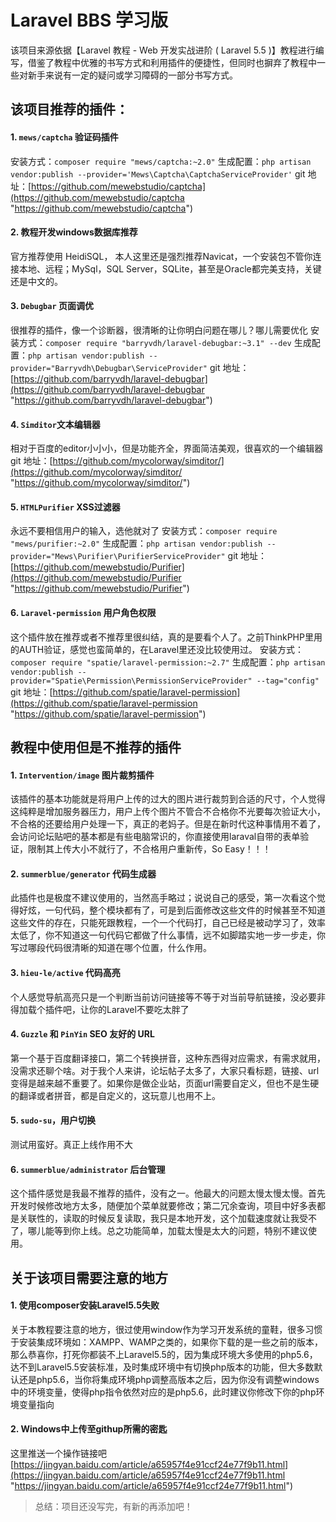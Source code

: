 # Laravel BBS 学习版
 该项目来源依据【Laravel 教程 - Web 开发实战进阶 ( Laravel 5.5 )】教程进行编写，借鉴了教程中优雅的书写方式和利用插件的便捷性，但同时也摒弃了教程中一些对新手来说有一定的疑问或学习障碍的一部分书写方式。
## 该项目推荐的插件：
#### 1. `mews/captcha` 验证码插件
安装方式：`composer require "mews/captcha:~2.0"`
生成配置：`php artisan vendor:publish --provider='Mews\Captcha\CaptchaServiceProvider'` 
git 地址：[https://github.com/mewebstudio/captcha](https://github.com/mewebstudio/captcha "https://github.com/mewebstudio/captcha")
#### 2. 教程开发windows数据库推荐
官方推荐使用 HeidiSQL， 本人这里还是强烈推荐Navicat，一个安装包不管你连接本地、远程；MySql，SQL Server，SQLite，甚至是Oracle都完美支持，关键还是中文的。
#### 3. `Debugbar` 页面调优
很推荐的插件，像一个诊断器，很清晰的让你明白问题在哪儿？哪儿需要优化
安装方式：`composer require "barryvdh/laravel-debugbar:~3.1" --dev`
生成配置：`php artisan vendor:publish --provider="Barryvdh\Debugbar\ServiceProvider"`
git 地址：[https://github.com/barryvdh/laravel-debugbar](https://github.com/barryvdh/laravel-debugbar "https://github.com/barryvdh/laravel-debugbar")
#### 4. `Simditor`文本编辑器
相对于百度的editor小小小，但是功能齐全，界面简洁美观，很喜欢的一个编辑器
git 地址：[https://github.com/mycolorway/simditor/](https://github.com/mycolorway/simditor/ "https://github.com/mycolorway/simditor/")
#### 5. `HTMLPurifier` XSS过滤器
永远不要相信用户的输入，选他就对了
安装方式：`composer require "mews/purifier:~2.0"`
生成配置：`php artisan vendor:publish --provider="Mews\Purifier\PurifierServiceProvider"`
git 地址：[https://github.com/mewebstudio/Purifier](https://github.com/mewebstudio/Purifier "https://github.com/mewebstudio/Purifier")
#### 6. `Laravel-permission` 用户角色权限
这个插件放在推荐或者不推荐里很纠结，真的是要看个人了。之前ThinkPHP里用的AUTH验证，感觉也蛮简单的，在Laravel里还没比较使用过。
安装方式：`composer require "spatie/laravel-permission:~2.7"`
生成配置：`php artisan vendor:publish --provider="Spatie\Permission\PermissionServiceProvider" --tag="config"`
git 地址：[https://github.com/spatie/laravel-permission](https://github.com/spatie/laravel-permission "https://github.com/spatie/laravel-permission")

## 教程中使用但是不推荐的插件
#### 1. `Intervention/image` 图片裁剪插件
该插件的基本功能就是将用户上传的过大的图片进行裁剪到合适的尺寸，个人觉得这纯粹是增加服务器压力，用户上传个图片不管合不合格你不光要每次验证大小，不合格的还要给用户处理一下，真正的老妈子。但是在新时代这种事情用不着了，会访问论坛贴吧的基本都是有些电脑常识的，你直接使用laraval自带的表单验证，限制其上传大小不就行了，不合格用户重新传，So Easy！！！
#### 2. `summerblue/generator` 代码生成器
此插件也是极度不建议使用的，当然高手略过；说说自己的感受，第一次看这个觉得好炫，一句代码，整个模块都有了，可是到后面修改这些文件的时候甚至不知道这些文件的存在，只能死跟教程，一个一个代码打，自己已经是被动学习了，效率太低了，你不知道这一句代码它都做了什么事情，远不如脚踏实地一步一步走，你写过哪段代码很清晰的知道在哪个位置，什么作用。
#### 3. `hieu-le/active` 代码高亮
个人感觉导航高亮只是一个判断当前访问链接等不等于对当前导航链接，没必要非得加载个插件吧，让你的Laravel不要吃太胖了
#### 4. `Guzzle` 和 `PinYin` SEO 友好的 URL
第一个基于百度翻译接口，第二个转换拼音，这种东西得对应需求，有需求就用，没需求还聊个啥。对于我个人来讲，论坛帖子太多了，大家只看标题，链接、url变得是越来越不重要了。如果你是做企业站，页面url需要自定义，但也不是生硬的翻译或者拼音，都是自定义的，这玩意儿也用不上。
#### 5. `sudo-su`，用户切换
测试用蛮好。真正上线作用不大
#### 6. `summerblue/administrator` 后台管理
这个插件感觉是我最不推荐的插件，没有之一。他最大的问题太慢太慢太慢。首先开发时候修改地方太多，随便加个菜单就要修改；第二冗余查询，项目中好多表都是关联性的，读取的时候反复读取，我只是本地开发，这个加载速度就让我受不了，哪儿能等到你上线。总之功能简单，加载太慢是太大的问题，特别不建议使用。

## 关于该项目需要注意的地方
#### 1. 使用composer安装Laravel5.5失败
关于本教程要注意的地方，很过使用window作为学习开发系统的童鞋，很多习惯于安装集成环境如：XAMPP、WAMP之类的，如果你下载的是一些之前的版本，那么恭喜你，打死你都装不上Laravel5.5的，因为集成环境大多使用的php5.6，达不到Laravel5.5安装标准，及时集成环境中有切换php版本的功能，但大多数默认还是php5.6，当你将集成环境php调整高版本之后，因为你没有调整windows中的环境变量，使得php指令依然对应的是php5.6，此时建议你修改下你的php环境变量指向
#### 2. Windows中上传至githup所需的密匙
这里推送一个操作链接吧[https://jingyan.baidu.com/article/a65957f4e91ccf24e77f9b11.html](https://jingyan.baidu.com/article/a65957f4e91ccf24e77f9b11.html "https://jingyan.baidu.com/article/a65957f4e91ccf24e77f9b11.html")

> 总结：项目还没写完，有新的再添加吧！